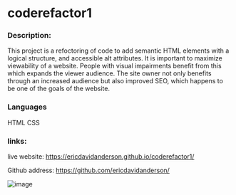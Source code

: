 # coderefactor1



### Description:
  This project is a refoctoring of code to add semantic HTML elements with a logical structure, and accessible alt attributes.  It is important to maximize viewability of a website.  People with visual impairments benefit from this which expands the viewer audience.  The site owner not only benefits through an increased audience but also improved SEO, which happens to be one of the goals of the website.  

### Languages 
  HTML
  CSS

### links:
  live website: https://ericdavidanderson.github.io/coderefactor1/

  Github address: https://github.com/ericdavidanderson/

  
![image](https://user-images.githubusercontent.com/87750403/128257552-3cc93ff7-38d8-4f29-a613-f8d52ef7b361.png)




  

